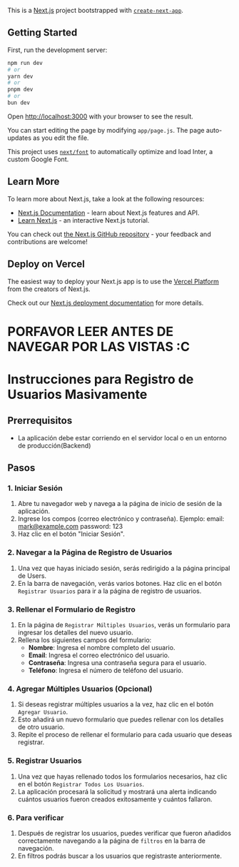 This is a [Next.js](https://nextjs.org/) project bootstrapped with [`create-next-app`](https://github.com/vercel/next.js/tree/canary/packages/create-next-app).

## Getting Started

First, run the development server:

```bash
npm run dev
# or
yarn dev
# or
pnpm dev
# or
bun dev
```

Open [http://localhost:3000](http://localhost:3000) with your browser to see the result.

You can start editing the page by modifying `app/page.js`. The page auto-updates as you edit the file.

This project uses [`next/font`](https://nextjs.org/docs/basic-features/font-optimization) to automatically optimize and load Inter, a custom Google Font.

## Learn More

To learn more about Next.js, take a look at the following resources:

- [Next.js Documentation](https://nextjs.org/docs) - learn about Next.js features and API.
- [Learn Next.js](https://nextjs.org/learn) - an interactive Next.js tutorial.

You can check out [the Next.js GitHub repository](https://github.com/vercel/next.js/) - your feedback and contributions are welcome!

## Deploy on Vercel

The easiest way to deploy your Next.js app is to use the [Vercel Platform](https://vercel.com/new?utm_medium=default-template&filter=next.js&utm_source=create-next-app&utm_campaign=create-next-app-readme) from the creators of Next.js.

Check out our [Next.js deployment documentation](https://nextjs.org/docs/deployment) for more details.

# PORFAVOR LEER ANTES DE NAVEGAR POR LAS VISTAS :C

# Instrucciones para Registro de Usuarios Masivamente

## Prerrequisitos

- La aplicación debe estar corriendo en el servidor local o en un entorno de producción(Backend)

## Pasos

### 1. Iniciar Sesión

1. Abre tu navegador web y navega a la página de inicio de sesión de la aplicación.
2. Ingrese los compos (correo electrónico y contraseña).
Ejemplo:
email: mark@example.com
password: 123
3. Haz clic en el botón "Iniciar Sesión".

### 2. Navegar a la Página de Registro de Usuarios

1. Una vez que hayas iniciado sesión, serás redirigido a la página principal de Users.
2. En la barra de navegación, verás varios botones. Haz clic en el botón `Registrar Usuarios` para ir a la página de registro de usuarios.

### 3. Rellenar el Formulario de Registro

1. En la página de `Registrar Múltiples Usuarios`, verás un formulario para ingresar los detalles del nuevo usuario.
2. Rellena los siguientes campos del formulario:
   - **Nombre**: Ingresa el nombre completo del usuario.
   - **Email**: Ingresa el correo electrónico del usuario.
   - **Contraseña**: Ingresa una contraseña segura para el usuario.
   - **Teléfono**: Ingresa el número de teléfono del usuario.

### 4. Agregar Múltiples Usuarios (Opcional)

1. Si deseas registrar múltiples usuarios a la vez, haz clic en el botón `Agregar Usuario`.
2. Esto añadirá un nuevo formulario que puedes rellenar con los detalles de otro usuario.
3. Repite el proceso de rellenar el formulario para cada usuario que deseas registrar.

### 5. Registrar Usuarios

1. Una vez que hayas rellenado todos los formularios necesarios, haz clic en el botón `Registrar Todos Los Usuarios`.
2. La aplicación procesará la solicitud y mostrará una alerta indicando cuántos usuarios fueron creados exitosamente y cuántos fallaron.

### 6. Para verificar

1. Después de registrar los usuarios, puedes verificar que fueron añadidos correctamente navegando a la página de `filtros` en la barra de navegación.
2. En filtros podrás buscar a los usuarios que registraste anteriormente.

